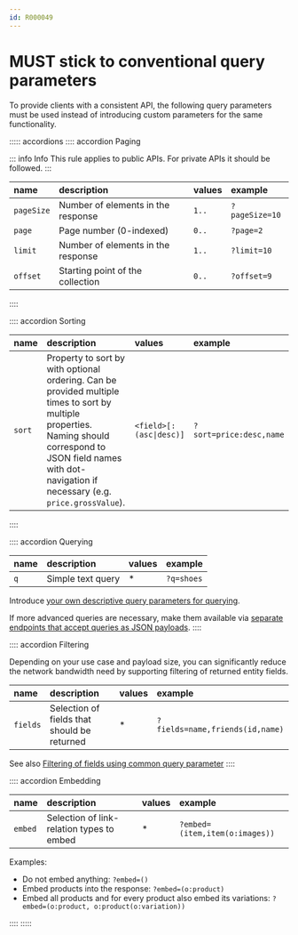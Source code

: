 ```yaml
---
id: R000049
---
```


# MUST stick to conventional query parameters

To provide clients with a consistent API, the following query parameters must be used instead of introducing custom parameters for the same functionality.

::::: accordions
:::: accordion Paging

::: info Info
This rule applies to public APIs. For private APIs it should be followed.
:::

| name       | description                        | values | example        |
| :--------- | :--------------------------------- | :----- | :------------- |
| `pageSize` | Number of elements in the response | `1..`  | `?pageSize=10` |
| `page`     | Page number (0-indexed)            | `0..`  | `?page=2`      |
| `limit`    | Number of elements in the response | `1..`  | `?limit=10`    |
| `offset`   | Starting point of the collection   | `0..`  | `?offset=9`    |

::::

:::: accordion Sorting

| name   | description                                                                                                                                                                                                         | values                  | example                 |
| :----- | :------------------------------------------------------------------------------------------------------------------------------------------------------------------------------------------------------------------ | :---------------------- | :---------------------- |
| `sort` | Property to sort by with optional ordering. Can be provided multiple times to sort by multiple properties. Naming should correspond to JSON field names with dot-navigation if necessary (e.g. `price.grossValue`). | `<field>[:(asc\|desc)]` | `?sort=price:desc,name` |

::::

:::: accordion Querying

| name | description       | values | example    |
| :--- | :---------------- | :----- | :--------- |
| `q`  | Simple text query | \*     | `?q=shoes` |

Introduce [your own descriptive query parameters for querying](../../collection-resources/rules/must-use-query-parameters-for-basic-search-or-filtering.md).

If more advanced queries are necessary, make them available via [separate endpoints that accept queries as JSON payloads](../../collection-resources/rules/must-use-json-for-advanced-querying-and-filtering.md).
::::

:::: accordion Filtering

Depending on your use case and payload size, you can significantly reduce the network bandwidth need by supporting filtering of returned entity fields.

| name     | description                                 | values | example                         |
| :------- | :------------------------------------------ | :----- | :------------------------------ |
| `fields` | Selection of fields that should be returned | \*     | `?fields=name,friends(id,name)` |

See also [Filtering of fields using common query parameter](../../../../global/json/naming-conventions/rules/should-support-filtering-of-fields-using-common-query-parameter.md)
::::

:::: accordion Embedding

| name    | description                               | values | example                        |
| :------ | :---------------------------------------- | :----- | :----------------------------- |
| `embed` | Selection of link-relation types to embed | \*     | `?embed=(item,item(o:images))` |

Examples:

- Do not embed anything: `?embed=()`
- Embed products into the response: `?embed=(o:product)`
- Embed all products and for every product also embed its variations: `?embed=(o:product, o:product(o:variation))`

::::
:::::

